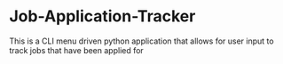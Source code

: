 # Job-Application-Tracker
This is a CLI menu driven python application that allows for user input to track jobs that have been applied for
